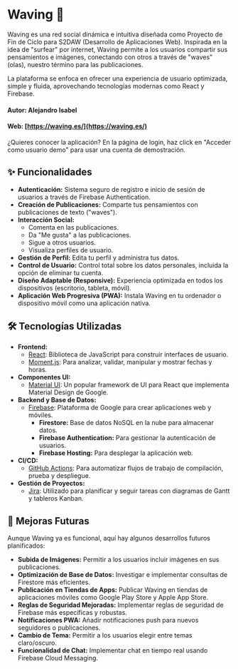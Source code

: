 # Waving 🌊

Waving es una red social dinámica e intuitiva diseñada como Proyecto de Fin de Ciclo para S2DAW (Desarrollo de Aplicaciones Web). Inspirada en la idea de "surfear" por internet, Waving permite a los usuarios compartir sus pensamientos e imágenes, conectando con otros a través de "waves" (olas), nuestro término para las publicaciones.

La plataforma se enfoca en ofrecer una experiencia de usuario optimizada, simple y fluida, aprovechando tecnologías modernas como React y Firebase.

#### **Autor:** Alejandro Isabel
#### **Web:** [https://waving.es/](https://waving.es/)
¿Quieres conocer la aplicación? En la página de login, haz click en "Acceder como usuario demo" para usar una cuenta de demostración.
## ✨ Funcionalidades

* **Autenticación:** Sistema seguro de registro e inicio de sesión de usuarios a través de Firebase Authentication.
* **Creación de Publicaciones:** Comparte tus pensamientos con publicaciones de texto ("waves").
* **Interacción Social:**
    * Comenta en las publicaciones.
    * Da "Me gusta" a las publicaciones.
    * Sigue a otros usuarios.
    * Visualiza perfiles de usuario.
* **Gestión de Perfil:** Edita tu perfil y administra tus datos.
* **Control de Usuario:** Control total sobre los datos personales, incluida la opción de eliminar tu cuenta.
* **Diseño Adaptable (Responsive):** Experiencia optimizada en todos los dispositivos (escritorio, tableta, móvil).
* **Aplicación Web Progresiva (PWA):** Instala Waving en tu ordenador o dispositivo móvil como una aplicación nativa.

## 🛠️ Tecnologías Utilizadas

* **Frontend:**
    * [React](https://reactjs.org/): Biblioteca de JavaScript para construir interfaces de usuario.
    * [Moment.js](https://momentjs.com/): Para analizar, validar, manipular y mostrar fechas y horas.
* **Componentes UI:**
    * [Material UI](https://mui.com/): Un popular framework de UI para React que implementa Material Design de Google.
* **Backend y Base de Datos:**
    * [Firebase](https://firebase.google.com/): Plataforma de Google para crear aplicaciones web y móviles.
        * **Firestore:** Base de datos NoSQL en la nube para almacenar datos.
        * **Firebase Authentication:** Para gestionar la autenticación de usuarios.
        * **Firebase Hosting:** Para desplegar la aplicación web.
* **CI/CD:**
    * [GitHub Actions](https://github.com/features/actions): Para automatizar flujos de trabajo de compilación, prueba y despliegue.
* **Gestión de Proyectos:**
    * [Jira](https://www.atlassian.com/software/jira): Utilizado para planificar y seguir tareas con diagramas de Gantt y tableros Kanban.

## 🚀 Mejoras Futuras

Aunque Waving ya es funcional, aquí hay algunos desarrollos futuros planificados:

* **Subida de Imágenes:** Permitir a los usuarios incluir imágenes en sus publicaciones.
* **Optimización de Base de Datos:** Investigar e implementar consultas de Firestore más eficientes.
* **Publicación en Tiendas de Apps:** Publicar Waving en tiendas de aplicaciones móviles como Google Play Store y Apple App Store.
* **Reglas de Seguridad Mejoradas:** Implementar reglas de seguridad de Firebase más específicas y robustas.
* **Notificaciones PWA:** Añadir notificaciones push para nuevos seguidores o publicaciones.
* **Cambio de Tema:** Permitir a los usuarios elegir entre temas claro/oscuro.
* **Funcionalidad de Chat:** Implementar chat en tiempo real usando Firebase Cloud Messaging.


